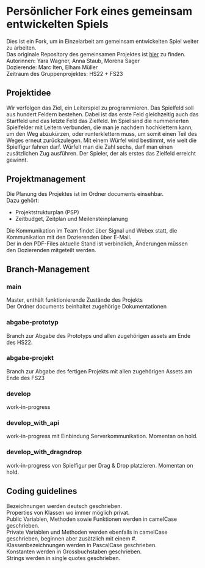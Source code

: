 # Persönlicher Fork eines gemeinsam entwickelten Spiels 

Dies ist ein Fork, um in Einzelarbeit am gemeinsam entwickelten Spiel weiter zu arbeiten.<br>
Das originale Repository des gemeinsamen Projektes ist [hier](https://gitlab.com/yxaw/front-projekt) zu finden.<br>
Autorinnen: Yara Wagner, Anna Staub, Morena Sager<br>
Dozierende: Marc Iten, Elham Müller<br>
Zeitraum des Gruppenprojektes: HS22 + FS23<br>


## Projektidee

Wir verfolgen das Ziel, ein Leiterspiel zu programmieren. Das Spielfeld soll aus hundert Feldern bestehen. Dabei ist das erste Feld gleichzeitig auch das Startfeld und das letzte Feld das Zielfeld. Im Spiel sind die nummerierten Spielfelder mit Leitern verbunden, die man je nachdem hochklettern kann, um den Weg abzukürzen, oder runterklettern muss, um somit einen Teil des Weges erneut zurückzulegen. Mit einem Würfel wird bestimmt, wie weit die Spielfigur fahren darf. Würfelt man die Zahl sechs, darf man einen zusätzlichen Zug ausführen. Der Spieler, der als erstes das Zielfeld erreicht gewinnt.

## Projektmanagement

Die Planung des Projektes ist im Ordner documents einsehbar.<br>
Dazu gehört:

- Projektstrukturplan (PSP)
- Zeitbudget, Zeitplan und Meilensteinplanung

Die Kommunikation im Team findet über Signal und Webex statt, die Kommunikation mit den Dozierenden über E-Mail.<br>
Der in den PDF-Files aktuelle Stand ist verbindlich, Änderungen müssen den Dozierenden mitgeteilt werden. 

## Branch-Management 

### main

Master, enthält funktionierende Zustände des Projekts <br>
Der Ordner documents beinhaltet zugehörige Dokumentationen

### abgabe-prototyp

Branch zur Abgabe des Prototyps und allen zugehörigen assets am Ende des HS22. 

### abgabe-projekt

Branch zur Abgabe des fertigen Projekts mit allen zugehörigen Assets am Ende des FS23

### develop

work-in-progress 

### develop_with_api

work-in-progress mit Einbindung Serverkommunikation. Momentan on hold.

### develop_with_dragndrop

work-in-progress von Spielfigur per Drag & Drop platzieren. Momentan on hold.


## Coding guidelines
Bezeichnungen werden deutsch geschrieben. <br>
Properties von Klassen wo immer möglich privat. <br>
Public Variablen, Methoden sowie Funktionen werden in camelCase geschrieben. <br>
Private Variablen und Methoden werden ebenfalls in camelCase geschrieben, beginnen aber zusätzlich mit einem #. <br>
Klassenbezeichnungen werden in PascalCase geschrieben. <br>
Konstanten werden in Grossbuchstaben geschrieben. <br>
Strings werden in single quotes geschrieben.
